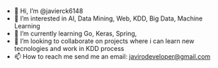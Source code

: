 - 👋 Hi, I’m @javierck6148
- 👀 I’m interested in AI, Data Mining, Web, KDD, Big Data, Machine Learning 
- 🌱 I’m currently learning Go, Keras, Spring, 
- 💞️ I’m looking to collaborate on projects where i can learn new tecnologies and work in KDD process
- 📫 How to reach me send me an email: javirodeveloper@gmail.com

<!---
javierck6148/javierck6148 is a ✨ special ✨ repository because its `README.md` (this file) appears on your GitHub profile.
You can click the Preview link to take a look at your changes.
--->
